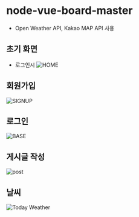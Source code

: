 # node-vue-board-master
- Open Weather API, Kakao MAP API 사용

## 초기 화면
- 로그인시
![HOME](https://user-images.githubusercontent.com/69624521/93377014-6d8d1700-f895-11ea-8d17-61a005cd2dea.PNG)
## 회원가입
![SIGNUP](https://user-images.githubusercontent.com/69624521/93377021-6e25ad80-f895-11ea-9c5a-f4f7e3c546fd.PNG)
## 로그인
![BASE](https://user-images.githubusercontent.com/69624521/93377012-6c5bea00-f895-11ea-813d-242774ef31d7.PNG)
## 게시글 작성
![post](https://user-images.githubusercontent.com/69624521/93377016-6e25ad80-f895-11ea-8deb-71ef5619d433.PNG)
## 날씨
![Today Weather](https://user-images.githubusercontent.com/69624521/93377024-6ebe4400-f895-11ea-9cfc-09f8f9e5ab43.PNG)
